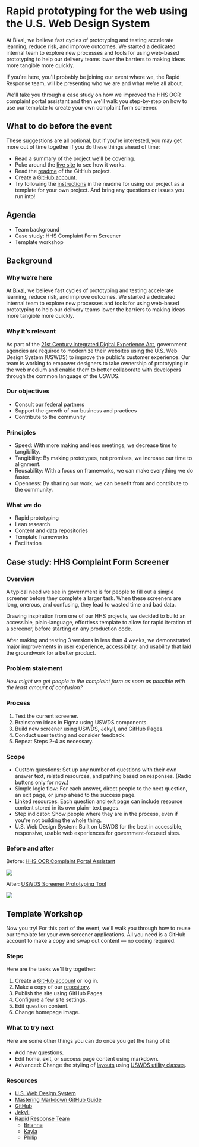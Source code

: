 # Rapid prototyping for the web using the U.S. Web Design System

At Bixal, we believe fast cycles of prototyping and testing accelerate learning, reduce risk, and improve outcomes. We started a dedicated internal team to explore new processes and tools for using web-based prototyping to help our delivery teams lower the barriers to making ideas more tangible more quickly.

If you're here, you'll probably be joining our event where we, the Rapid Response team, will be presenting who we are and what we're all about. 

We'll take you through a case study on how we improved the HHS OCR complaint portal assistant and then we'll walk you step-by-step on how to use our template to create your own complaint form screener. 

## What to do before the event

These suggestions are all optional, but if you're interested, you may get more out of time together if you do these things ahead of time:
- Read a summary of the project we'll be covering.
- Poke around the [live site](https://bixal.github.io/uswds-screener-prototyping-tool/) to see how it works.
- Read the [readme](https://github.com/Bixal/uswds-screener-prototyping-tool#readme) of the GitHub project.
- Create a [GitHub account](https://github.com/).
- Try following the [instructions](https://github.com/Bixal/uswds-screener-prototyping-tool#how-to) in the readme for using our project as a template for your own project. And bring any questions or issues you run into!

## Agenda

- Team background
- Case study: HHS Complaint Form Screener
- Template workshop

## Background

### Why we’re here

At [Bixal](https://www.bixal.com/), we believe fast cycles of prototyping and testing accelerate learning, reduce risk, and improve outcomes. We started a dedicated internal team to explore new processes and tools for using web-based prototyping to help our delivery teams lower the barriers to making ideas more tangible more quickly.

### Why it’s relevant

As part of the [21st Century Integrated Digital Experience Act](https://digital.gov/resources/21st-century-integrated-digital-experience-act/), government agencies are required to modernize their websites using the U.S. Web Design System (USWDS) to improve the public's customer experience. Our team is working to empower designers to take ownership of prototyping in the web medium and enable them to better collaborate with developers through the common language of the USWDS.

### Our objectives

- Consult our federal partners
- Support the growth of our business and practices
- Contribute to the community

### Principles

- Speed: With more making and less meetings, we decrease time to tangibility.
- Tangibility: By making prototypes, not promises, we increase our time to alignment.
- Reusability: With a focus on frameworks, we can make everything we do faster.
- Openness: By sharing our work, we can benefit from and contribute to the community.

### What we do

- Rapid prototyping
- Lean research
- Content and data repositories
- Template frameworks
- Facilitation

## Case study: HHS Complaint Form Screener

### Overview

A typical need we see in government is for people to fill out a simple screener before they complete a larger task. When these screeners are long, onerous, and confusing, they lead to wasted time and bad data.

Drawing inspiration from one of our HHS projects, we decided to build an accessible, plain-language, effortless template to allow for rapid iteration of a screener, before starting on any production code.

After making and testing 3 versions in less than 4 weeks, we demonstrated major improvements in user experience, accessibility, and usability that laid the groundwork for a better product.

### Problem statement

*How might we get people to the complaint form as soon as possible with the least amount of confusion?*

### Process

1. Test the current screener.
2. Brainstorm ideas in Figma using USWDS components.
3. Build new screener using USWDS, Jekyll, and GitHub Pages.
4. Conduct user testing and consider feedback.
5. Repeat Steps 2-4 as necessary.

### Scope

- Custom questions: Set up any number of questions with their own answer text, related resources, and pathing based on responses. (Radio buttons only for now.)
- Simple logic flow: For each answer, direct people to the next question, an exit page, or jump ahead to the success page.
- Linked resources: Each question and exit page can include resource content stored in its own plain- text pages.
- Step indicator: Show people where they are in the process, even if you're not building the whole thing.
- U.S. Web Design System: Built on USWDS for the best in accessible, responsive, usable web experiences for government-focused sites.

### Before and after

Before: [HHS OCR Complaint Portal Assistant](https://ocrportal.hhs.gov/ocr/smartscreen/main.jsf)

![](https://lh5.googleusercontent.com/A_-eJI8VxY_4xmTXfri_IJGLg1Crcr9d3ajoF9gWgR5RrlU08c0naQvR-DzcGkfqFa3voLQjU6Wghw1Z3xTfnUhwG-2V5HvFmcXm_E48IWfUtYoadoQ00wJp6vicR_Ua11rgzTfd=s0)

After: [USWDS Screener Prototyping Tool](https://bixal.github.io/uswds-screener-prototyping-tool/)

![](https://lh6.googleusercontent.com/wU7jxmhBuUWCS17EUCkzHIaFnj8qtZ74PkDflembndYiZ0S-s93G8BlenzBZGzg6PZuVbvR-ejgIrdai6SV50sLzL7HtZTl1e_uuwN5Nu_TUMq4178hvWbpXD8cds5E98qmHbmAf=s0)

## Template Workshop

Now you try! For this part of the event, we'll walk you through how to reuse our template for your own screener applications. All you need is a GitHub account to make a copy and swap out content — no coding required.

### Steps

Here are the tasks we'll try together:

1. Create a [GitHub account](https://github.com/signup) or log in.
2. Make a copy of our [repository](https://github.com/Bixal/uswds-screener-prototyping-tool).
3. Publish the site using GitHub Pages.
4. Configure a few site settings.
5. Edit question content.
6. Change homepage image.

### What to try next

Here are some other things you can do once you get the hang of it:

- Add new questions.
- Edit home, exit, or success page content using markdown.
- Advanced: Change the styling of [layouts](https://jekyllrb.com/docs/step-by-step/04-layouts/) using [USWDS utility classes](https://designsystem.digital.gov/utilities/).

### Resources

- [U.S. Web Design System](https://designsystem.digital.gov/)
- [Mastering Markdown GitHub Guide](https://guides.github.com/features/mastering-markdown/)
- [GitHub](https://github.com/)
- [Jekyll](https://jekyllrb.com/)
- [Rapid Response Team](https://github.com/Bixal/rapid-response-team/wiki)
    - [Brianna](https://www.linkedin.com/in/bnaolu/)
    - [Kayla](https://www.linkedin.com/in/kayla-chumley/)
    - [Philip](https://twitter.com/pglevy)

